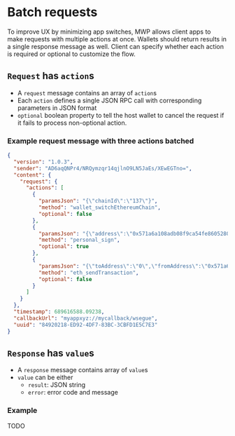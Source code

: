 # Batch requests

To improve UX by minimizing app switches, 
MWP allows client apps to make requests with multiple actions at once. 
Wallets should return results in a single response message as well.
Client can specify whether each action is required or optional to customize the flow.

## `Request` has `action`s
- A `request` message contains an array of `action`s
- Each `action` defines a single JSON RPC call with corresponding parameters in JSON format
- `optional` boolean property to tell the host wallet to cancel the request if it fails to process non-optional action.

### Example request message with three actions batched
```json
{
  "version": "1.0.3",
  "sender": "AD6aqQNPr4/NRQymzqr14qjlnO9LN5JaEs/XEwEGTno=",
  "content": {
    "request": {
      "actions": [
        {
          "paramsJson": "{\"chainId\":\"137\"}",
          "method": "wallet_switchEthereumChain",
          "optional": false
        },
        {
          "paramsJson": "{\"address\":\"0x571a6a108adb08f9ca54fe8605280F9EE0eD4AF6\",\"message\":\"message\"}",
          "method": "personal_sign",
          "optional": true
        },
        {
          "paramsJson": "{\"toAddress\":\"0\",\"fromAddress\":\"0x571a6a108adb08f9ca54fe8605280F9EE0eD4AF6\",\"chainId\":\"137\",\"weiValue\":\"0\",\"data\":\"\"}",
          "method": "eth_sendTransaction",
          "optional": false
        }
      ]
    }
  },
  "timestamp": 689616588.09238,
  "callbackUrl": "myappxyz://mycallback/wsegue",
  "uuid": "84920218-ED92-4DF7-83BC-3CBFD1E5C7E3"
}
```

## `Response` has `value`s

- A `response` message contains array of `value`s
- `value` can be either
    - `result`: JSON string
    - `error`: error code and message

### Example

TODO
